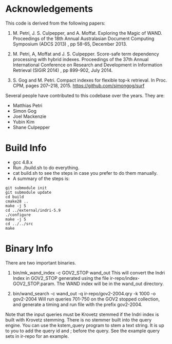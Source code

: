 Acknowledgements
======
This code is derived from the following papers:

1. M. Petri, J. S. Culpepper, and A. Moffat. Exploring the Magic of WAND.
   Proceedings of the 18th Annual Australasian Document Computing Symposium
   (ADCS 2013) , pp 58-65, December 2013.

2. M. Petri, A, Moffat and J. S. Culpepper. Score-safe term dependency
   processing with hybrid indexes. Proceedings of the 37th Annual International
   Conference on Research and Development in Information Retrieval (SIGIR 2014)
   , pp 899-902, July 2014.

3. S. Gog and M. Petri. Compact indexes for flexible top-k retrieval. In Proc.
   CPM, pages 207–218, 2015. https://github.com/simongog/surf

Several people have contributed to this codebase over the years. They are:

- Matthias Petri
- Simon Gog
- Joel Mackenzie
- Yubin Kim
- Shane Culpepper

Build Info
=========
* gcc 4.8.x 
* Run ./build.sh to do everything.
* cat build.sh to see the steps in case you prefer to do them manually.
* A summary of the steps is:
```
git submodule init
git submodule update
cd build
cmake28 ..
make -j 5
cd ../external/indri-5.9
./configure
make -j 5
cd ../../src
make
```

Binary Info
======
There are two important binaries.

1. bin/mk_wand_index -c GOV2_STOP wand_out
This will convert the Indri Index in GOV2_STOP generated using the file
ir-repo/index-GOV2_STOP.param. The WAND index will be in the wand_out
directory.

2. bin/wand_search -c wand_out -q ir-repo/gov2-2004.qry -k 1000 -o
   gov2-2004 
   Will run queries 701-750 on the GOV2 stopped collection, and generate 
   a timing and run file with the prefix gov2-2004.

Note that the input queries must be Krovetz stemmed if the Indri index is
built with Krovetz stemming. There is no stemmer built into the query 
engine. You can use the kstem_query program to stem a text string. It
is up to you to add the query id and ; before the query. See the
example query sets in ir-repo for an example.
